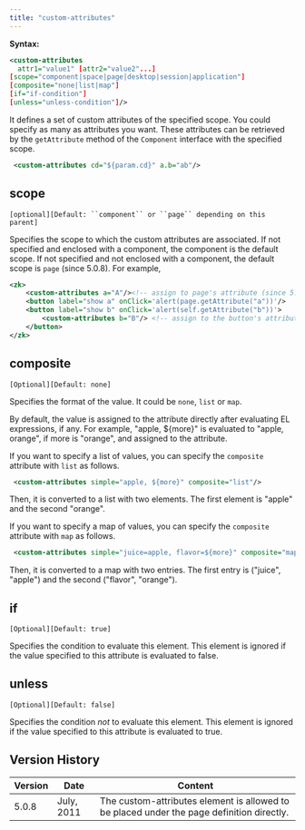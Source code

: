 ```yaml
---
title: "custom-attributes"
---
```




**Syntax:**

```xml
<custom-attributes  
  attr1="value1" [attr2="value2"...]  
[scope="component|space|page|desktop|session|application"]  
[composite="none|list|map"]  
[if="if-condition"]  
[unless="unless-condition"]/>
```

It defines a set of custom attributes of the specified scope. You could
specify as many as attributes you want. These attributes can be
retrieved by the `getAttribute` method of the `Component` interface with
the specified scope.

```xml
 <custom-attributes cd="${param.cd}" a.b="ab"/>
```

## scope

`[optional][Default: ``component`` or ``page`` depending on this parent]`

Specifies the scope to which the custom attributes are associated. If
not specified and enclosed with a component, the component is the
default scope. If not specified and not enclosed with a component, the
default scope is `page` (since 5.0.8). For example,

```xml
<zk>
    <custom-attributes a="A"/><!-- assign to page's attribute (since 5.0.8) -->
    <button label="show a" onClick='alert(page.getAttribute("a"))'/>
    <button label="show b" onClick='alert(self.getAttribute("b"))'>
        <custom-attributes b="B"/> <!-- assign to the button's attribute -->
    </button>
</zk>
```

## composite

`[Optional][Default: none]`

Specifies the format of the value. It could be `none`, `list` or `map`.

By default, the value is assigned to the attribute directly after
evaluating EL expressions, if any. For example, "apple, \${more}" is
evaluated to "apple, orange", if more is "orange", and assigned to the
attribute.

If you want to specify a list of values, you can specify the `composite`
attribute with `list` as follows.

```xml
 <custom-attributes simple="apple, ${more}" composite="list"/>
```

Then, it is converted to a list with two elements. The first element is
"apple" and the second "orange".

If you want to specify a map of values, you can specify the `composite`
attribute with `map` as follows.

```xml
 <custom-attributes simple="juice=apple, flavor=${more}" composite="map"/>
```

Then, it is converted to a map with two entries. The first entry is
("juice", "apple") and the second ("flavor", "orange").

## if

`[Optional][Default: true]`

Specifies the condition to evaluate this element. This element is
ignored if the value specified to this attribute is evaluated to false.

## unless

`[Optional][Default: false]`

Specifies the condition *not* to evaluate this element. This element is
ignored if the value specified to this attribute is evaluated to true.

## Version History

| Version | Date       | Content                                                                                   |
|---------|------------|-------------------------------------------------------------------------------------------|
| 5.0.8   | July, 2011 | The custom-attributes element is allowed to be placed under the page definition directly. |
